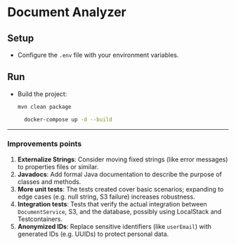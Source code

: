 # Document Analyzer

## Setup
- Configure the `.env` file with your environment variables.

## Run
- Build the project:
  ```bash
  mvn clean package
  ```

  ```bash
    docker-compose up -d --build
  ```

---

### Improvements points
1. **Externalize Strings**: Consider moving fixed strings (like error messages) to properties files or similar.
2. **Javadocs**: Add formal Java documentation to describe the purpose of classes and methods.
3. **More unit tests**: The tests created cover basic scenarios; expanding to edge cases (e.g. null string, S3 failure) increases robustness.
4. **Integration tests**: Tests that verify the actual integration between `DocumentService`, S3, and the database, possibly using LocalStack and Testcontainers.
5. **Anonymized IDs**: Replace sensitive identifiers (like `userEmail`) with generated IDs (e.g. UUIDs) to protect personal data.
